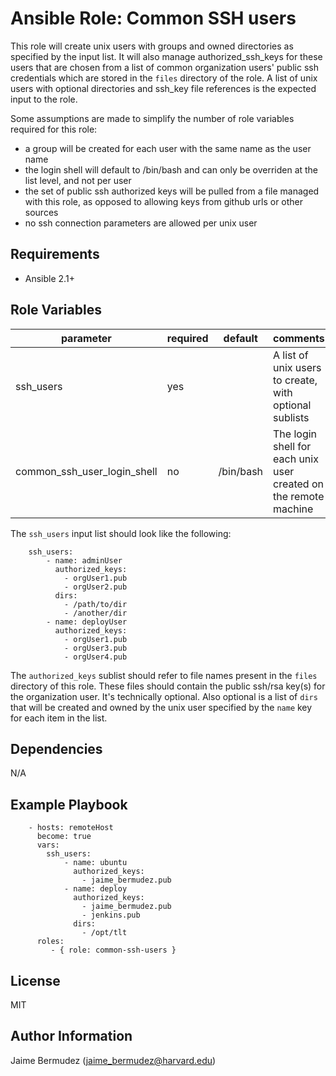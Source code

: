 Ansible Role: Common SSH users
=========

This role will create unix users with groups and owned directories as specified by the input list. It will also manage authorized_ssh_keys for these users that are chosen from a list of common organization users' public ssh credentials which are stored in the `files` directory of the role.  A list of unix users with optional directories and ssh_key file references is the expected input to the role.

Some assumptions are made to simplify the number of role variables required for this role:
- a group will be created for each user with the same name as the user name
- the login shell will default to /bin/bash and can only be overriden at the list level, and not per user
- the set of public ssh authorized keys will be pulled from a file managed with this role, as opposed to allowing keys from github urls or other sources
- no ssh connection parameters are allowed per unix user


Requirements
------------

* Ansible 2.1+


Role Variables
--------------

| parameter                     | required | default    | comments                                                            |
|-------------------------------|----------|------------|---------------------------------------------------------------------|
| ssh_users                     | yes      |            | A list of unix users to create, with optional sublists              |
| common_ssh_user_login_shell   | no       | /bin/bash  | The login shell for each unix user created on the remote machine    |


The `ssh_users` input list should look like the following:
```
    ssh_users:
        - name: adminUser
          authorized_keys:
            - orgUser1.pub
            - orgUser2.pub
          dirs:
            - /path/to/dir
            - /another/dir
        - name: deployUser
          authorized_keys:
            - orgUser1.pub
            - orgUser3.pub
            - orgUser4.pub
```

The `authorized_keys` sublist should refer to file names present in the `files` directory of this role.  These files should contain the public ssh/rsa key(s) for the organization user.  It's technically optional.  Also optional is a list of `dirs` that will be created and owned by the unix user specified by the `name` key for each item in the list.

Dependencies
------------

N/A

Example Playbook
----------------

```
    - hosts: remoteHost
      become: true
      vars:
        ssh_users:
            - name: ubuntu
              authorized_keys:
                - jaime_bermudez.pub
            - name: deploy
              authorized_keys:
                - jaime_bermudez.pub
                - jenkins.pub
              dirs:
                - /opt/tlt
      roles:
         - { role: common-ssh-users }
```

License
-------

MIT

Author Information
------------------

Jaime Bermudez (jaime_bermudez@harvard.edu)
